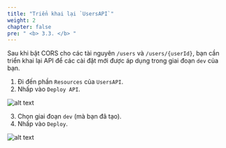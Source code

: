 ```yaml
---
title: "Triển khai lại `UsersAPI`"
weight: 2
chapter: false
pre: " <b> 3.3. </b> "
---
```


Sau khi bật CORS cho các tài nguyên `/users` và `/users/{userId}`, bạn cần triển khai lại API để các cài đặt mới được áp dụng trong giai đoạn `dev` của bạn.

1. Đi đến phần `Resources` của `UsersAPI`.
2. Nhấp vào `Deploy API`.

![alt text](/images/workshop-3/API-Gateway--UsersAPI--redeploy-button.png)

3. Chọn giai đoạn `dev` (mà bạn đã tạo).
4. Nhấp vào `Deploy`.

![alt text](/images/workshop-3/API-Gateway--UsersAPI--redeploy-stage.png)
